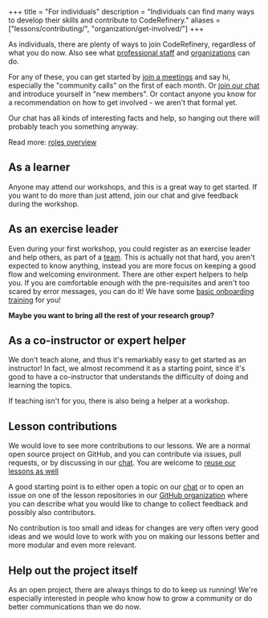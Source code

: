 +++
title = "For individuals"
description = "Individuals can find many ways to develop their skills and contribute to CodeRefinery."
aliases = ["lessons/contributing/", "organization/get-involved/"]
+++

As individuals, there are plenty of ways to join CodeRefinery,
regardless of what you do now.  Also see what [professional
staff](@/join/staff.md) and [organizations](@/join/organizations.md)
can do.

For any of these, you can get started by [join a
meetings](@/join/meetings.md) and say hi, especially the
"community calls" on the first of each month.  Or [join our
chat](https://coderefinery.github.io/manuals/chat/) and introduce
yourself in "new members".  Or contact anyone you know for a
recommendation on how to get involved - we aren't that formal yet.

Our chat has all kinds of interesting facts and help, so hanging out
there will probably teach you something anyway.

Read more: [roles overview](https://coderefinery.github.io/manuals/roles-overview/)


## As a learner

Anyone may attend our workshops, and this is a great way to get
started.  If you want to do more than just attend, join our chat and
give feedback during the workshop.


## As an exercise leader

Even during your first workshop, you could register as an exercise
leader and help others, as part of a
[team](@/workshops/teaching-style.md#teams).  This is actually not
that hard, you aren't expected to know anything, instead you are more
focus on keeping a good flow and welcoming environment.  There are
other expert helpers to help you.  If you are comfortable enough with
the pre-requisites and aren't too scared by error messages, you can do
it!  We have some [basic onboarding
training](https://coderefinery.github.io/manuals/exercise-leaders/)
for you!

**Maybe you want to bring all the rest of your research group?**


## As a co-instructor or expert helper

We don't teach alone, and thus it's remarkably easy to get started as
an instructor!  In fact, we almost recommend it as a starting point,
since it's good to have a co-instructor that understands the difficulty
of doing and learning the topics.

If teaching isn't for you, there is also being a helper at a workshop.


## Lesson contributions

We would love to see more contributions to our lessons. We are a normal open
source project on GitHub, and you can contribute via issues, pull requests, or
by discussing in our [chat](https://coderefinery.zulipchat.com/).  You
are welcome to [reuse our lessons as well](@/lessons/reusing.md)

A good starting point is to either open a topic on our
[chat](https://coderefinery.zulipchat.com/) or to open an issue on one of the
lesson repositories in our [GitHub
organization](https://github.com/coderefinery) where you can describe what you
would like to change to collect feedback and possibly also contributors.

No contribution is too small and ideas for changes are very often very good
ideas and we would love to work with you on making our lessons better and more
modular and even more relevant.


## Help out the project itself

As an open project, there are always things to do to keep us running!
We're especially interested in people who know how to grow a community
or do better communications than we do now.
